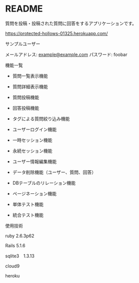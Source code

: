 # README
質問を投稿・投稿された質問に回答をするアプリケーションです。

https://protected-hollows-01325.herokuapp.com/

サンプルユーザー

メールアドレス: example@example.com
パスワード: foobar

機能一覧

* 質問一覧表示機能

* 質問詳細表示機能

* 質問投稿機能

* 回答投稿機能

* タグによる質問絞り込み機能

* ユーザーログイン機能

* 一時セッション機能

* 永続セッション機能

* ユーザー情報編集機能

* データ削除機能（ユーザー、質問、回答）

* DBテーブルのリレーション機能

* ページネーション機能

* 単体テスト機能

* 統合テスト機能

使用技術

ruby 2.6.3p62

Rails 5.1.6

sqlite3　1.3.13

cloud9

heroku
